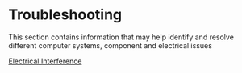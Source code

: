 # Troubleshooting

This section contains information that may help identify and resolve different computer systems, component and electrical issues

[Electrical Interference](ELECTRICALINTERFERENCE.MD)
